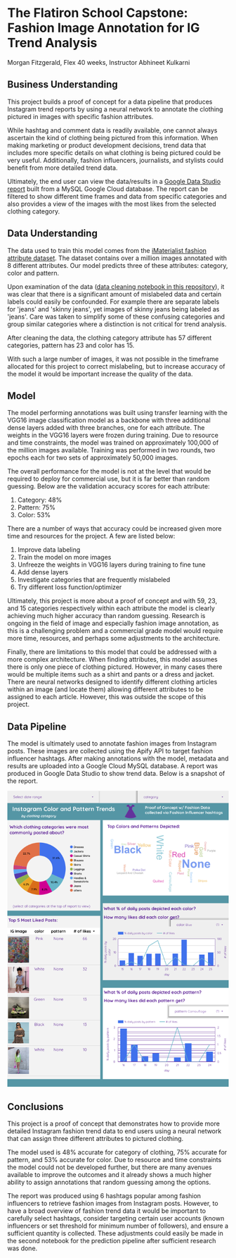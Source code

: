 # The Flatiron School Capstone: Fashion Image Annotation for IG Trend Analysis

Morgan Fitzgerald, Flex 40 weeks, Instructor Abhineet Kulkarni

## Business Understanding

This project builds a proof of concept for a data pipeline that produces Instagram trend reports by using a neural network to annotate the clothing pictured in images with specific fashion attributes.

While hashtag and comment data is readily available, one cannot always ascertain the kind of clothing being pictured from this information.  When making marketing or product development decisions, trend data that includes more specific details on what clothing is being pictured could be very useful. Additionally, fashion influencers, journalists, and stylists could benefit from more detailed trend data.

Ultimately, the end user can view the data/results in a [Google Data Studio report](https://datastudio.google.com/reporting/8217e5f6-3bea-4639-9520-561dea3dbd0c) built from a MySQL Google Cloud database.  The report can be filtered to show different time frames and data from specific categories and also provides a view of the images with the most likes from the selected clothing category.

## Data Understanding 

The data used to train this model comes from the [iMaterialist fashion attribute dataset](https://arxiv.org/abs/1906.05750).  The dataset contains over a million images annotated with 8 different attributes.  Our model predicts three of these attributes: category, color and pattern.

Upon examination of the data ([data cleaning notebook in this repository](https://github.com/morganFitzg/fashion_annotation)), it was clear that there is a significant amount of mislabeled data and certain labels could easily be confounded.  For example there are separate labels for 'jeans' and 'skinny jeans', yet images of skinny jeans being labeled as 'jeans'. Care was taken to simplify some of these confusing categories and group similar categories where a distinction is not critical for trend analysis.  

After cleaning the data, the clothing category attribute has 57 different categories, pattern has 23 and color has 15.  

With such a large number of images, it was not possible in the timeframe allocated for this project to correct mislabeling, but to increase accuracy of the model it would be important increase the quality of the data.

## Model

The model performing annotations was built using transfer learning with the VGG16 image classification model as a backbone with three additional dense layers added with three branches, one for each attribute. The weights in the VGG16 layers were frozen during training.  Due to resource and time constraints, the model was trained on approximately 100,000 of the million images available. Training was performed in two rounds, two epochs each for two sets of approximately 50,000 images.

The overall performance for the model is not at the level that would be required to deploy for commercial use, but it is far better than random guessing.  Below are the validation accuracy scores for each attribute:

<ol>
<li>Category: 48%</li>
<li>Pattern: 75%</li>
<li>Color: 53%</li>
</ol>

There are a number of ways that accuracy could be increased given more time and resources for the project. A few are listed below:

<ol>
<li>Improve data labeling</li>
<li>Train the model on more images</li>
<li>Unfreeze the weights in VGG16 layers during training to fine tune</li>
<li>Add dense layers</li>
<li>Investigate categories that are frequently mislabeled</li>
<li>Try different loss function/optimizer</li>
</ol>

Ultimately, this project is more about a proof of concept and with 59, 23, and 15 categories respectively within each attribute the model is clearly achieving much higher accuracy than random guessing.  Research is ongoing in the field of image and especially fashion image annotation, as this is a challenging problem and a commercial grade model would require more time, resources, and perhaps some adjustments to the architecture.

Finally, there are limitations to this model that could be addressed with a more complex architecture. When finding attributes, this model assumes there is only one piece of clothing pictured. However, in many cases there would be multiple items such as a shirt and pants or a dress and jacket. There are neural networks designed to identify different clothing articles within an image (and locate them) allowing different attributes to be assigned to each article. However, this was outside the scope of this project. 

## Data Pipeline

The model is ultimately used to annotate fashion images from Instagram posts.  These images are collected using the Apify API to target fashion influencer hashtags.  After making annotations with the model, metadata and results are uploaded into a Google Cloud MySQL database.  A report was produced in Google Data Studio to show trend data. Below is a snapshot of the report.

<img src="Instagram_Color_and_Pattern_Trends.png" title="Data Studio Report" />

## Conclusions

This project is a proof of concept that demonstrates how to provide more detailed Instagram fashion trend data to end users using a neural network that can assign three different attributes to pictured clothing. 

The model used is 48% accurate for category of clothing, 75% accurate for pattern, and 53% accurate for color. Due to resource and time constraints the model could not be developed further, but there are many avenues available to improve the outcomes and it already shows a much higher ability to assign annotations that random guessing among the options.

The report was produced using 6 hashtags popular among fashion influencers to retrieve fashion images from Instagram posts. However, to have a broad overview of fashion trend data it would be important to carefully select hashtags, consider targeting certain user accounts (known influencers or set threshold for minimum number of followers), and ensure a sufficient quantity is collected.  These adjustments could easily be made in the second notebook for the prediction pipeline after sufficient research was done.